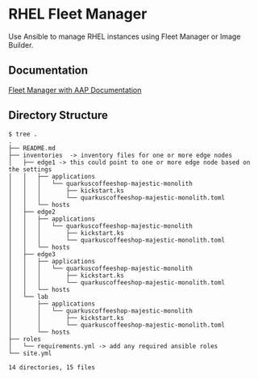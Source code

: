 # RHEL Fleet Manager
Use Ansible to manage RHEL instances using Fleet Manager or Image Builder. 

## Documentation
[Fleet Manager with AAP Documentation](docs/README.md)

## Directory Structure 
```
$ tree .
.
├── README.md
├── inventories  -> inventory files for one or more edge nodes
│   ├── edge1 -> this could point to one or more edge node based on the settings
│   │   ├── applications
│   │   │   └── quarkuscoffeeshop-majestic-monolith
│   │   │       ├── kickstart.ks
│   │   │       └── quarkuscoffeeshop-majestic-monolith.toml
│   │   └── hosts
│   ├── edge2
│   │   ├── applications
│   │   │   └── quarkuscoffeeshop-majestic-monolith
│   │   │       ├── kickstart.ks
│   │   │       └── quarkuscoffeeshop-majestic-monolith.toml
│   │   └── hosts
│   ├── edge3
│   │   ├── applications
│   │   │   └── quarkuscoffeeshop-majestic-monolith
│   │   │       ├── kickstart.ks
│   │   │       └── quarkuscoffeeshop-majestic-monolith.toml
│   │   └── hosts
│   └── lab
│       ├── applications
│       │   └── quarkuscoffeeshop-majestic-monolith
│       │       ├── kickstart.ks
│       │       └── quarkuscoffeeshop-majestic-monolith.toml
│       └── hosts
├── roles
│   └── requirements.yml -> add any required ansible roles 
└── site.yml

14 directories, 15 files
```
